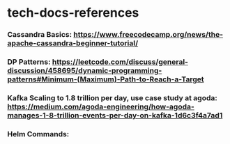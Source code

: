 # tech-docs-references

### Cassandra Basics: https://www.freecodecamp.org/news/the-apache-cassandra-beginner-tutorial/
### DP Patterns: https://leetcode.com/discuss/general-discussion/458695/dynamic-programming-patterns#Minimum-(Maximum)-Path-to-Reach-a-Target
### Kafka Scaling to 1.8 trillion per day, use case study at agoda: https://medium.com/agoda-engineering/how-agoda-manages-1-8-trillion-events-per-day-on-kafka-1d6c3f4a7ad1
### Helm Commands: 
